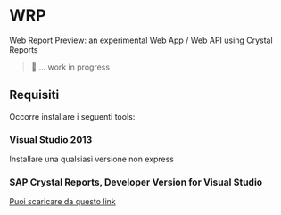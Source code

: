 WRP
===

Web Report Preview: an experimental Web App / Web API using Crystal Reports

> :construction_worker: ... work in progress

Requisiti
--------------------------

Occorre installare i seguenti tools:

### Visual Studio 2013
Installare una qualsiasi versione non express

### SAP Crystal Reports, Developer Version for Visual Studio 
[Puoi scaricare da questo link](http://scn.sap.com/community/crystal-reports-for-visual-studio)

